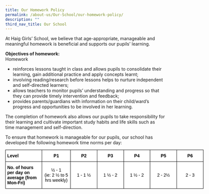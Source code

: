 ```yaml
---
title: Our Homework Policy
permalink: /about-us/Our-School/our-homework-policy/
description: ""
third_nav_title: Our School
---
```

At Haig Girls’ School, we believe that age-appropriate, manageable and meaningful homework is beneficial and supports our pupils’ learning.

  

**Objectives of homework:**    
Homework
*   reinforces lessons taught in class and allows pupils to consolidate their learning, gain additional practice and apply concepts learnt;
*   involving reading/research before lessons helps to nurture independent and self-directed learners;  
*   allows teachers to monitor pupils’ understanding and progress so that they can provide timely intervention and feedback;
*   provides parents/guardians with information on their child/ward’s progress and opportunities to be involved in her learning. 

The completion of homework also allows our pupils to take responsibility for their learning and cultivate important study habits and life skills such as time management and self-direction.  

To ensure that homework is manageable for our pupils, our school has developed the following homework time norms per day:

<style type="text/css">
.tg  {border-collapse:collapse;border-spacing:0;margin:0px auto;}
.tg td{border-color:black;border-style:solid;border-width:1px;font-family:Arial, sans-serif;font-size:14px;
  overflow:hidden;padding:10px 5px;word-break:normal;}
.tg th{border-color:black;border-style:solid;border-width:1px;font-family:Arial, sans-serif;font-size:14px;
  font-weight:normal;overflow:hidden;padding:10px 5px;word-break:normal;}
.tg .tg-8rcp{background-color:#FFF;font-weight:bold;text-align:left;vertical-align:middle}
.tg .tg-2g1l{background-color:#FFF;font-weight:bold;text-align:center;vertical-align:middle}
.tg .tg-f4yw{background-color:#FFF;text-align:center;vertical-align:middle}
</style>
<table class="tg" style="undefined;table-layout: fixed; width: 625px">
<colgroup>
<col style="width: 130px">
<col style="width: 100px">
<col style="width: 100px">
<col style="width: 100px">
<col style="width: 100px">
<col style="width: 100px">
<col style="width: 100px">
</colgroup>
<tbody>
  <tr>
    <td class="tg-8rcp"><span style="font-weight:bold;color:#000;background-color:transparent">Level</span></td>
    <td class="tg-2g1l"><span style="font-weight:bold;color:#000;background-color:transparent">P1</span></td>
    <td class="tg-2g1l"><span style="font-weight:bold;color:#000;background-color:transparent">P2</span></td>
    <td class="tg-2g1l"><span style="font-weight:bold;color:#000;background-color:transparent">P3</span></td>
    <td class="tg-2g1l"><span style="font-weight:bold;color:#000;background-color:transparent">P4</span></td>
    <td class="tg-2g1l"><span style="font-weight:bold;color:#000;background-color:transparent">P5</span></td>
    <td class="tg-2g1l"><span style="font-weight:bold;color:#000;background-color:transparent">P6</span></td>
  </tr>
  <tr>
    <td class="tg-8rcp"><span style="font-weight:bold;color:#000;background-color:transparent">No. of hours per day on average (from Mon-Fri)</span></td>
    <td class="tg-f4yw"><span style="color:#000;background-color:transparent">½  - 1</span><br><span style="color:#000;background-color:transparent">(ie: 2 ½ to 5 hrs weekly)</span></td>
    <td class="tg-f4yw"><span style="color:#000;background-color:transparent">1 - 1 ½</span></td>
    <td class="tg-f4yw"><span style="color:#000;background-color:transparent">1 ½ - 2</span></td>
    <td class="tg-f4yw"><span style="color:#000;background-color:transparent">1 ½ - 2</span></td>
    <td class="tg-f4yw"><span style="color:#000;background-color:transparent">2 - 2½</span></td>
    <td class="tg-f4yw"><span style="color:#000;background-color:transparent">2 - 3</span></td>
  </tr>
</tbody>
</table>